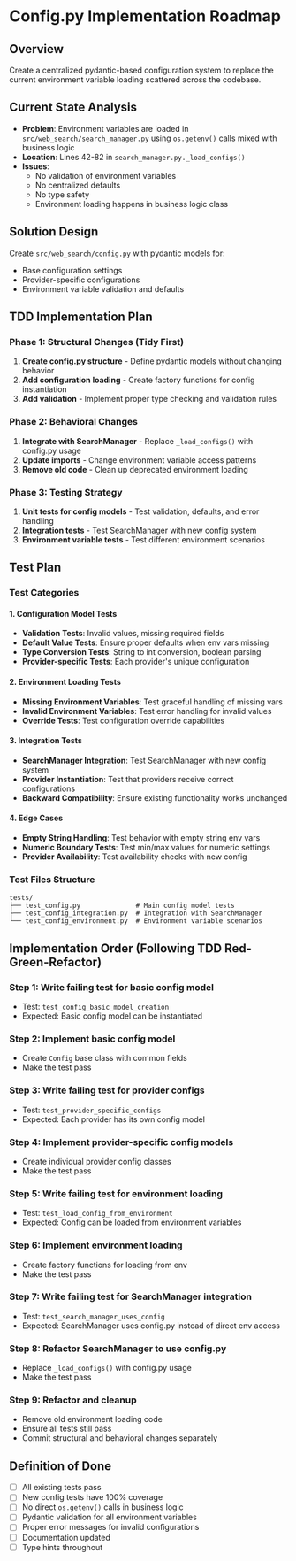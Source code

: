 # Config.py Implementation Roadmap

## Overview
Create a centralized pydantic-based configuration system to replace the current environment variable loading scattered across the codebase.

## Current State Analysis
- **Problem**: Environment variables are loaded in `src/web_search/search_manager.py` using `os.getenv()` calls mixed with business logic
- **Location**: Lines 42-82 in `search_manager.py._load_configs()`
- **Issues**: 
  - No validation of environment variables
  - No centralized defaults
  - No type safety
  - Environment loading happens in business logic class

## Solution Design
Create `src/web_search/config.py` with pydantic models for:
- Base configuration settings
- Provider-specific configurations
- Environment variable validation and defaults

## TDD Implementation Plan

### Phase 1: Structural Changes (Tidy First)
1. **Create config.py structure** - Define pydantic models without changing behavior
2. **Add configuration loading** - Create factory functions for config instantiation
3. **Add validation** - Implement proper type checking and validation rules

### Phase 2: Behavioral Changes
1. **Integrate with SearchManager** - Replace `_load_configs()` with config.py usage
2. **Update imports** - Change environment variable access patterns
3. **Remove old code** - Clean up deprecated environment loading

### Phase 3: Testing Strategy
1. **Unit tests for config models** - Test validation, defaults, and error handling
2. **Integration tests** - Test SearchManager with new config system
3. **Environment variable tests** - Test different environment scenarios

## Test Plan

### Test Categories

#### 1. Configuration Model Tests
- **Validation Tests**: Invalid values, missing required fields
- **Default Value Tests**: Ensure proper defaults when env vars missing
- **Type Conversion Tests**: String to int conversion, boolean parsing
- **Provider-specific Tests**: Each provider's unique configuration

#### 2. Environment Loading Tests
- **Missing Environment Variables**: Test graceful handling of missing vars
- **Invalid Environment Variables**: Test error handling for invalid values
- **Override Tests**: Test configuration override capabilities

#### 3. Integration Tests
- **SearchManager Integration**: Test SearchManager with new config system
- **Provider Instantiation**: Test that providers receive correct configurations
- **Backward Compatibility**: Ensure existing functionality works unchanged

#### 4. Edge Cases
- **Empty String Handling**: Test behavior with empty string env vars
- **Numeric Boundary Tests**: Test min/max values for numeric settings
- **Provider Availability**: Test availability checks with new config

### Test Files Structure
```
tests/
├── test_config.py              # Main config model tests
├── test_config_integration.py  # Integration with SearchManager
└── test_config_environment.py  # Environment variable scenarios
```

## Implementation Order (Following TDD Red-Green-Refactor)

### Step 1: Write failing test for basic config model
- Test: `test_config_basic_model_creation`
- Expected: Basic config model can be instantiated

### Step 2: Implement basic config model
- Create `Config` base class with common fields
- Make the test pass

### Step 3: Write failing test for provider configs
- Test: `test_provider_specific_configs`
- Expected: Each provider has its own config model

### Step 4: Implement provider-specific config models
- Create individual provider config classes
- Make the test pass

### Step 5: Write failing test for environment loading
- Test: `test_load_config_from_environment`
- Expected: Config can be loaded from environment variables

### Step 6: Implement environment loading
- Create factory functions for loading from env
- Make the test pass

### Step 7: Write failing test for SearchManager integration
- Test: `test_search_manager_uses_config`
- Expected: SearchManager uses config.py instead of direct env access

### Step 8: Refactor SearchManager to use config.py
- Replace `_load_configs()` with config.py usage
- Make the test pass

### Step 9: Refactor and cleanup
- Remove old environment loading code
- Ensure all tests still pass
- Commit structural and behavioral changes separately

## Definition of Done
- [ ] All existing tests pass
- [ ] New config tests have 100% coverage
- [ ] No direct `os.getenv()` calls in business logic
- [ ] Pydantic validation for all environment variables
- [ ] Proper error messages for invalid configurations
- [ ] Documentation updated
- [ ] Type hints throughout